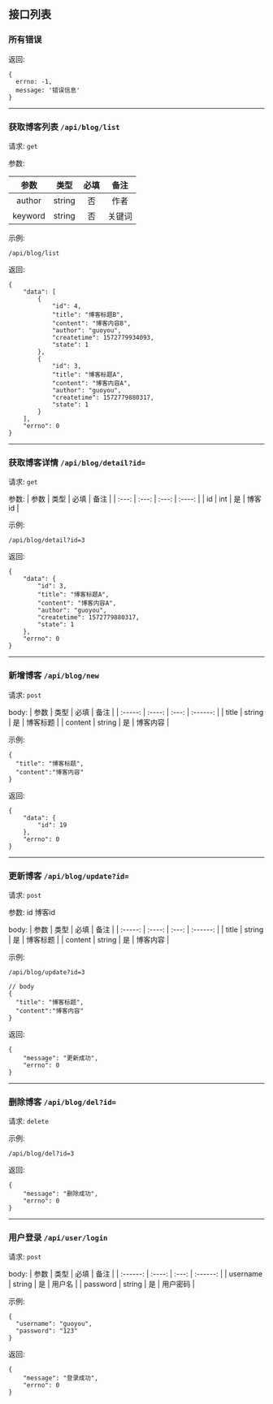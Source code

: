 ## 接口列表

### 所有错误

返回:
```
{
  errno: -1,
  message: '错误信息'
}
```

***

### 获取博客列表 `/api/blog/list`

请求: `get`

参数: 

|  参数   |  类型  | 必填  |  备注  |
| :-----: | :----: | :---: | :----: |
| author  | string |  否   |  作者  |
| keyword | string |  否   | 关键词 |

示例: 
```
/api/blog/list
```

返回:
```
{
    "data": [
        {
            "id": 4,
            "title": "博客标题B",
            "content": "博客内容B",
            "author": "guoyou",
            "createtime": 1572779934093,
            "state": 1
        },
        {
            "id": 3,
            "title": "博客标题A",
            "content": "博客内容A",
            "author": "guoyou",
            "createtime": 1572779880317,
            "state": 1
        }
    ],
    "errno": 0
}
```

***

### 获取博客详情 `/api/blog/detail?id=`

请求: `get`

参数:
| 参数  | 类型  | 必填  |  备注  |
| :---: | :---: | :---: | :----: |
|  id   |  int  |  是   | 博客id |

示例: 
```
/api/blog/detail?id=3
```

返回:
```
{
    "data": {
        "id": 3,
        "title": "博客标题A",
        "content": "博客内容A",
        "author": "guoyou",
        "createtime": 1572779880317,
        "state": 1
    },
    "errno": 0
}
```

***

### 新增博客 `/api/blog/new`

请求: `post`

body: 
|  参数   |  类型  | 必填  |   备注   |
| :-----: | :----: | :---: | :------: |
|  title  | string |  是   | 博客标题 |
| content | string |  是   | 博客内容 |

示例:
```
{
  "title": "博客标题",
  "content":"博客内容"
}
```

返回: 
```
{
    "data": {
        "id": 19
    },
    "errno": 0
}
```

***

### 更新博客 `/api/blog/update?id=`

请求: `post`

参数: id 博客id

body: 
|  参数   |  类型  | 必填  |   备注   |
| :-----: | :----: | :---: | :------: |
|  title  | string |  是   | 博客标题 |
| content | string |  是   | 博客内容 |

示例:
```
/api/blog/update?id=3

// body
{
  "title": "博客标题",
  "content":"博客内容"
}
```

返回: 
```
{
    "message": "更新成功",
    "errno": 0
}
```

***

### 删除博客 `/api/blog/del?id=`

请求: `delete`

示例:
```
/api/blog/del?id=3
```

返回: 
```
{
    "message": "删除成功",
    "errno": 0
}
```

***

### 用户登录 `/api/user/login`

请求: `post`

body: 
|   参数   |  类型  | 必填  |   备注   |
| :------: | :----: | :---: | :------: |
| username | string |  是   |  用户名  |
| password | string |  是   | 用户密码 |

示例:
```
{
  "username": "guoyou",
  "password": "123"
}
```

返回: 
```
{
    "message": "登录成功",
    "errno": 0
}
```